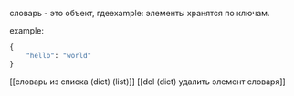 словарь - это объект, гдеexample: 
 элементы хранятся по ключам.

example: 
```python
{
	"hello": "world"
}
```

[[словарь из списка (dict) (list)]]
[[del (dict) удалить элемент словаря]]